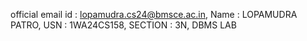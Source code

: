 official email id : lopamudra.cs24@bmsce.ac.in,
Name : LOPAMUDRA PATRO,
USN : 1WA24CS158,
SECTION : 3N,
DBMS LAB
